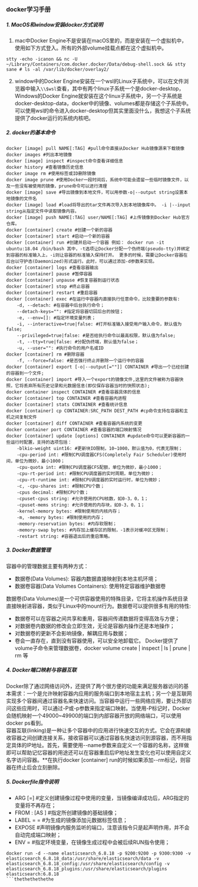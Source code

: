 ### docker学习手册

##### 1. MacOS和window安装docker方式说明

1. mac中Docker Engine不是安装在macOS里的，而是安装在一个虚拟机中，使用如下方式登入。所有的外部volume挂载点都在这个虚拟机中。
```
stty -echo -icanon && nc -U ~/Library/Containers/com.docker.docker/Data/debug-shell.sock && stty sane # ls -al /var/lib/docker/overlay2/
```

2. window中的Docker Engine安装在一个wsl的Linux子系统中，可以在文件浏览器中输入`\\$wsl`查看，其中有两个linux子系统一个是docker-desktop，Windows的Docker Engine就安装在这个linux子系统中，另一个子系统是docker-desktop-data，docker中的镜像、volumes都是存储这个子系统中。可以使用wsl的命令进入docker-desktop但其实里面没什么，我想这个子系统提供了docker运行的系统内核吧。

##### 2. docker的基本命令
```
docker [image] pull NAME[:TAG] #pull命令直接从Docker Hub镜像源来下载镜像
docker images #列出本地镜像
docker [image] inspect #inspect命令查看详细信息
docker history #查看镜像历史信息
docker image rm #使用标签或ID删除镜像
docker image prune #使用Docker一段时间后，系统中可能会遗留一些临时镜像文件，以及一些没有被使用的镜像，prune命令可以进行清理
docker [image] save #导出镜像到本地文件，可以用参数-o|--output string设置本地镜像的文件名
docker [image] load #load将导出的tar文件再次导入到本地镜像库中。 -i |--input string从指定文件中读取镜像内容。
docker [image] push NAME[:TAG] user/NAME[:TAG] #上传镜像到Docker Hub官方仓库。
docker [container] create #创建一个新的容器
docker [container] start #启动一个新的容器
docker [container] run #创建并启动一个容器 例如： docker run -it ubuntu:18.04 /bin/bash 其中，-t选项让Docker分配一个伪终端(pseudo-tty)并绑定到容器的标准输入上，-i则让容器的标准输入保持打开。 更多的时候，需要让Docker容器在后台以守护态(Daemonized)形式运行。此时，可以通过添加-d参数来实现。
docker [container] logs #查看容器输出
docker [container] pause #暂停容器
docker [container] unpause #恢复容器到运行状态
docker [container] stop #终止容器
docker [container] restart #重启容器
docker [container] exec #在运行中容器内直接执行任意命令，比较重要的参数有:
    -d, --detach: #在容器中后台执行命令；
    --detach-keys="": #指定将容器切回后台的按钮；
    -e, --env=[]: #指定环境变量列表；
    -i, --interactive=true|false: #打开标准输入接受用户输入命令，默认值为false;
    --privileged=true|false: #是否给执行命令以最高权限，默认值为false;
    -t, --tty=true|false: #分配伪终端，默认值为false；
    -u, --user="": #执行命令的用户名或ID
docker [container] rm #删除容器
    -f, --force=false: #是否强行终止并删除一个运行中的容器
docker [container] export [-o|--output[=""]] CONTAINER #导出一个已经创建的容器到一个文件;
docker [container] import #导入一个export的镜像文件,这里的文件被称为容器快照，它将丢弃所有历史记录和元数据信息(即仅保存容器当时的快照状态);
docker container inspect CONTAINER #查看容器具体的信息
docker [container] top CONTAINER #查看容器内进程
docker [container] stats CONTAINER #查看统计信息
docker [container] cp CONTAINER:SRC_PATH DEST_PATH #cp命令支持在容器和主机之间复制文件
docker [container] diff CONTAINER #查看容器内系统的变更
docker container port CONTAINER #查看容器的端口映射情况
docker [container] update [options] CONTAINER #update命令可以更新容器的一些运行时配置，支持的选项包括：
    -blkio-weight uint16: #更新块IO限制，10~1000，默认值为0，代表无限制；
    -cpu-period int: #限制CPU调度器CFS(Completely Fair Scheduler)使用时间，单位为微妙，最小1000；
    -cpu-quota int: #限制CPU调度器CFS配额，单位为微妙，最小1000；
    -cpu-rt-period int: #限制CPU调度器的实时周期，单位为微妙；
    -cpu-rt-runtime int: #限制CPU调度器的实时运行时，单位为微妙；
    -c, -cpu-shares int: #限制CPU个数；
    -cpus decimal: #限制CPU个数；
    -cpuset-cpus string: #允许使用的CPU核数，如0-3，0，1；
    -cpuset-mems string: #允许使用的内存块，如0-3，0，1；
    -kernel-memory bytes: #限制使用的内核内存；
    -m, -memory bytes: #限制使用的内存；
    -memory-reservation bytes: #内存软限制；
    -memory-swap bytes: #内存加上缓存区的限制，-1表示对缓冲区无限制；
    -restart string: #容器退出后的重启策略。
```

##### 3. Docker数据管理
容器中的管理数据主要有两种方式：
* 数据卷(Data Volumes): 容器内数据直接映射到本地主机环境；
* 数据卷容器(Data Volumes Containers): 使用特定容器维护数据卷

数据卷(Data Volumes)是一个可供容器使用的特殊目录，它将主机操作系统目录直接映射进容器，类似于Linux中的mount行为。数据卷可以提供很多有用的特性:
* 数据卷可以在容器之间共享和重用，容器间传递数据将变得高效与方便；
* 对数据卷内数据的修改会立即生效，无论是容器内操作还是本地操作；
* 对数据卷的更新不会影响镜像，解耦应用与数据；
* 卷会一直存在，直到没有容器使用，可以安全地卸载它。
Docker提供了volume子命令来管理数据卷，docker volume create | inspect | ls | prune | rm 等

##### 4. Docker端口映射与容器互联
Docker除了通过网络访问外，还提供了两个很方便的功能来满足服务器访问的基本需求：一个是允许映射容器内应用的服务端口到本地宿主主机；另一个是互联网实现多个容器间通过容器名来快速访问。当容器中运行一些网络应用，要让外部访问这些应用时，可以通过-P或-p参数来指定端口映射。当使用-P标记时，Docker会随机映射一个49000~49900的端口到内部容器开放的网络端口，可以使用docker ps看到。  
容器互联(linking)是一种让多个容器中的应用进行快速交互的方式。它会在源和接收容器之间创建连接关系，接收容器可以通过容器名快速访问到源容器，而不用指定具体的IP地址。首先，需要使用--name参数来自定义一个容器的名称，这样做即可以帮助记忆容器的用途还可以在容器重启后IP地址发生变化也可以使用自定义名字访问容器。**在执行docker [container] run的时候如果添加--rm标记，则容器在终止后会立刻删除。

##### 5. Dockerfile指令说明
* ARG <name>[=<default value>] #定义创建镜像过程中使用的变量，当镜像编译成功后，ARG指定的变量将不再存在；
* FROM <image>:<tag> [AS <name>] #指定所创建镜像的基础镜像；
* LABEL <key>=<value> <key>=<value> #为生成的镜像添加元数据标签信息；
* EXPOSE <port> <port> #声明镜像内服务监听的端口，注意该指令只是起声明作用，并不会自动完成端口映射；
* ENV <key>=<value> #指定环境变量，在镜像生成过程中会被后续RUN指令使用；


```
docker run -d --name elasticsearch_6.8.18 -p 9200:9200 -p 9300:9300 -v elasticsearch_6.8.18_data:/usr/share/elasticsearch/data -v elasticsearch_6.8.18_config:/usr/share/elasticsearch/config -v elasticsearch_6.8.18_plugins:/usr/share/elasticsearch/plugins elasticsearch:6.8.18
```thethethethethe